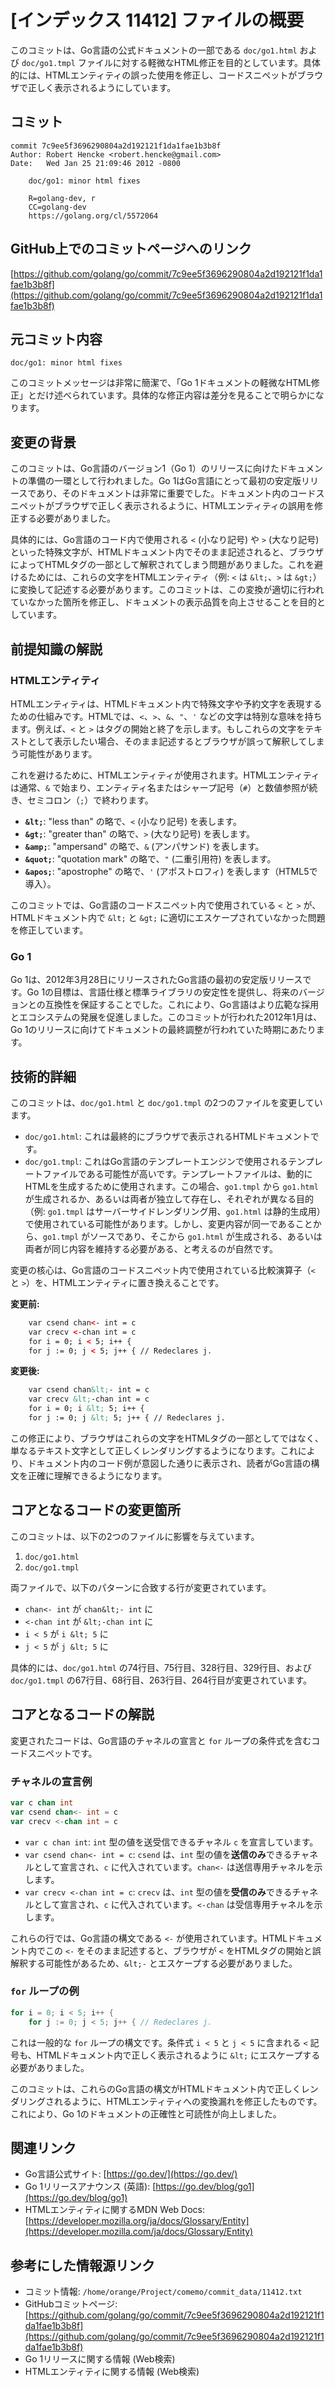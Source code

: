 # [インデックス 11412] ファイルの概要

このコミットは、Go言語の公式ドキュメントの一部である `doc/go1.html` および `doc/go1.tmpl` ファイルに対する軽微なHTML修正を目的としています。具体的には、HTMLエンティティの誤った使用を修正し、コードスニペットがブラウザで正しく表示されるようにしています。

## コミット

```
commit 7c9ee5f3696290804a2d192121f1da1fae1b3b8f
Author: Robert Hencke <robert.hencke@gmail.com>
Date:   Wed Jan 25 21:09:46 2012 -0800

    doc/go1: minor html fixes
    
    R=golang-dev, r
    CC=golang-dev
    https://golang.org/cl/5572064
```

## GitHub上でのコミットページへのリンク

[https://github.com/golang/go/commit/7c9ee5f3696290804a2d192121f1da1fae1b3b8f](https://github.com/golang/go/commit/7c9ee5f3696290804a2d192121f1da1fae1b3b8f)

## 元コミット内容

`doc/go1: minor html fixes`

このコミットメッセージは非常に簡潔で、「Go 1ドキュメントの軽微なHTML修正」とだけ述べられています。具体的な修正内容は差分を見ることで明らかになります。

## 変更の背景

このコミットは、Go言語のバージョン1（Go 1）のリリースに向けたドキュメントの準備の一環として行われました。Go 1はGo言語にとって最初の安定版リリースであり、そのドキュメントは非常に重要でした。ドキュメント内のコードスニペットがブラウザで正しく表示されるように、HTMLエンティティの誤用を修正する必要がありました。

具体的には、Go言語のコード内で使用される `<` (小なり記号) や `>` (大なり記号) といった特殊文字が、HTMLドキュメント内でそのまま記述されると、ブラウザによってHTMLタグの一部として解釈されてしまう問題がありました。これを避けるためには、これらの文字をHTMLエンティティ（例: `<` は `&lt;`、`>` は `&gt;`）に変換して記述する必要があります。このコミットは、この変換が適切に行われていなかった箇所を修正し、ドキュメントの表示品質を向上させることを目的としています。

## 前提知識の解説

### HTMLエンティティ

HTMLエンティティは、HTMLドキュメント内で特殊文字や予約文字を表現するための仕組みです。HTMLでは、`<`、`>`、`&`、`"`、`'` などの文字は特別な意味を持ちます。例えば、`<` と `>` はタグの開始と終了を示します。もしこれらの文字をテキストとして表示したい場合、そのまま記述するとブラウザが誤って解釈してしまう可能性があります。

これを避けるために、HTMLエンティティが使用されます。HTMLエンティティは通常、`&` で始まり、エンティティ名またはシャープ記号（`#`）と数値参照が続き、セミコロン（`;`）で終わります。

*   **`&lt;`**: "less than" の略で、`<` (小なり記号) を表します。
*   **`&gt;`**: "greater than" の略で、`>` (大なり記号) を表します。
*   **`&amp;`**: "ampersand" の略で、`&` (アンパサンド) を表します。
*   **`&quot;`**: "quotation mark" の略で、`"` (二重引用符) を表します。
*   **`&apos;`**: "apostrophe" の略で、`'` (アポストロフィ) を表します（HTML5で導入）。

このコミットでは、Go言語のコードスニペット内で使用されている `<` と `>` が、HTMLドキュメント内で `&lt;` と `&gt;` に適切にエスケープされていなかった問題を修正しています。

### Go 1

Go 1は、2012年3月28日にリリースされたGo言語の最初の安定版リリースです。Go 1の目標は、言語仕様と標準ライブラリの安定性を提供し、将来のバージョンとの互換性を保証することでした。これにより、Go言語はより広範な採用とエコシステムの発展を促進しました。このコミットが行われた2012年1月は、Go 1のリリースに向けてドキュメントの最終調整が行われていた時期にあたります。

## 技術的詳細

このコミットは、`doc/go1.html` と `doc/go1.tmpl` の2つのファイルを変更しています。

*   `doc/go1.html`: これは最終的にブラウザで表示されるHTMLドキュメントです。
*   `doc/go1.tmpl`: これはGo言語のテンプレートエンジンで使用されるテンプレートファイルである可能性が高いです。テンプレートファイルは、動的にHTMLを生成するために使用されます。この場合、`go1.tmpl` から `go1.html` が生成されるか、あるいは両者が独立して存在し、それぞれが異なる目的（例: `go1.tmpl` はサーバーサイドレンダリング用、`go1.html` は静的生成用）で使用されている可能性があります。しかし、変更内容が同一であることから、`go1.tmpl` がソースであり、そこから `go1.html` が生成される、あるいは両者が同じ内容を維持する必要がある、と考えるのが自然です。

変更の核心は、Go言語のコードスニペット内で使用されている比較演算子（`<` と `>`）を、HTMLエンティティに置き換えることです。

**変更前:**
```html
    var csend chan<- int = c
    var crecv <-chan int = c
    for i = 0; i < 5; i++ {
    for j := 0; j < 5; j++ { // Redeclares j.
```

**変更後:**
```html
    var csend chan&lt;- int = c
    var crecv &lt;-chan int = c
    for i = 0; i &lt; 5; i++ {
    for j := 0; j &lt; 5; j++ { // Redeclares j.
```

この修正により、ブラウザはこれらの文字をHTMLタグの一部としてではなく、単なるテキスト文字として正しくレンダリングするようになります。これにより、ドキュメント内のコード例が意図した通りに表示され、読者がGo言語の構文を正確に理解できるようになります。

## コアとなるコードの変更箇所

このコミットは、以下の2つのファイルに影響を与えています。

1.  `doc/go1.html`
2.  `doc/go1.tmpl`

両ファイルで、以下のパターンに合致する行が変更されています。

*   `chan<- int` が `chan&lt;- int` に
*   `<-chan int` が `&lt;-chan int` に
*   `i < 5` が `i &lt; 5` に
*   `j < 5` が `j &lt; 5` に

具体的には、`doc/go1.html` の74行目、75行目、328行目、329行目、および `doc/go1.tmpl` の67行目、68行目、263行目、264行目が変更されています。

## コアとなるコードの解説

変更されたコードは、Go言語のチャネルの宣言と `for` ループの条件式を含むコードスニペットです。

### チャネルの宣言例

```go
var c chan int
var csend chan<- int = c
var crecv <-chan int = c
```

*   `var c chan int`: `int` 型の値を送受信できるチャネル `c` を宣言しています。
*   `var csend chan<- int = c`: `csend` は、`int` 型の値を**送信のみ**できるチャネルとして宣言され、`c` に代入されています。`chan<-` は送信専用チャネルを示します。
*   `var crecv <-chan int = c`: `crecv` は、`int` 型の値を**受信のみ**できるチャネルとして宣言され、`c` に代入されています。`<-chan` は受信専用チャネルを示します。

これらの行では、Go言語の構文である `<-` が使用されています。HTMLドキュメント内でこの `<-` をそのまま記述すると、ブラウザが `<` をHTMLタグの開始と誤解釈する可能性があるため、`&lt;-` とエスケープする必要がありました。

### `for` ループの例

```go
for i = 0; i < 5; i++ {
    for j := 0; j < 5; j++ { // Redeclares j.
```

これは一般的な `for` ループの構文です。条件式 `i < 5` と `j < 5` に含まれる `<` 記号も、HTMLドキュメント内で正しく表示されるように `&lt;` にエスケープする必要がありました。

このコミットは、これらのGo言語の構文がHTMLドキュメント内で正しくレンダリングされるように、HTMLエンティティへの変換漏れを修正したものです。これにより、Go 1のドキュメントの正確性と可読性が向上しました。

## 関連リンク

*   Go言語公式サイト: [https://go.dev/](https://go.dev/)
*   Go 1リリースアナウンス (英語): [https://go.dev/blog/go1](https://go.dev/blog/go1)
*   HTMLエンティティに関するMDN Web Docs: [https://developer.mozilla.org/ja/docs/Glossary/Entity](https://developer.mozilla.com/ja/docs/Glossary/Entity)

## 参考にした情報源リンク

*   コミット情報: `/home/orange/Project/comemo/commit_data/11412.txt`
*   GitHubコミットページ: [https://github.com/golang/go/commit/7c9ee5f3696290804a2d192121f1da1fae1b3b8f](https://github.com/golang/go/commit/7c9ee5f3696290804a2d192121f1da1fae1b3b8f)
*   Go 1リリースに関する情報 (Web検索)
*   HTMLエンティティに関する情報 (Web検索)

